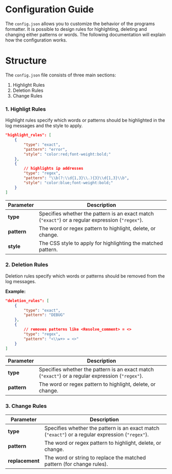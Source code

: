 # Configuration Guide
The `config.json` allows you to customize the behavior of the programs formatter. It is possible to design rules for highlghting, deleting and changing either patterns or words. The following documentation will explain how the configuration works.

# Structure
The `config.json` file consists of three main sections:
1. Highlight Rules
3. Deletion Rules
4. Change Rules

### 1. Highligt Rules
Highlight rules specify which words or patterns should be highlighted in the log messages and the style to apply.
```json
"highlight_rules": [
    {
        "type": "exact",
        "pattern": "error",
        "style": "color:red;font-weight:bold;"
    },
    {
        // highlights ip addresses
        "type": "regex",
        "pattern": "\\b(?:\\d{1,3}\\.){3}\\d{1,3}\\b",
        "style": "color:blue;font-weight:bold;"
    }
]
```
| Parameter   | Description                                                        |
|-------------|--------------------------------------------------------------------|
| **type**    | Specifies whether the pattern is an exact match (`"exact"`) or a regular expression (`"regex"`). |
| **pattern** | The word or regex pattern to highlight, delete, or change.         |
| **style**   | The CSS style to apply for highlighting the matched pattern.       |



### 2. Deletion Rules
Deletion rules specify which words or patterns should be removed from the log messages.

**Example:**
```json
"deletion_rules": [
    {
        "type": "exact",
        "pattern": "DEBUG"
    },
    {
        // removes patterns like <Resolve_comment> = <>
        "type": "regex",
        "pattern": "<\\w+> = <>"
    }
]
```

| Parameter   | Description                                                        |
|-------------|--------------------------------------------------------------------|
| **type**    | Specifies whether the pattern is an exact match (`"exact"`) or a regular expression (`"regex"`). |
| **pattern** | The word or regex pattern to highlight, delete, or change.         |


### 3. Change Rules

| Parameter   | Description                                                        |
|-------------|--------------------------------------------------------------------|
| **type**    | Specifies whether the pattern is an exact match (`"exact"`) or a regular expression (`"regex"`). |
| **pattern** | The word or regex pattern to highlight, delete, or change.         |
| **replacement** | The word or string to replace the matched pattern (for change rules). |


